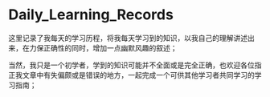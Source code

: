 # Daily_Learning_Records

这里记录了我每天的学习历程，将我每天学习到的知识，以我自己的理解讲述出来，在力保正确性的同时，增加一点幽默风趣的叙述；

当然，我只是一个初学者，学到的知识可能并不全面或是完全正确，也欢迎各位指正我文章中有失偏颇或是错误的地方，一起完成一个可供其他学习者共同学习的学习指南；